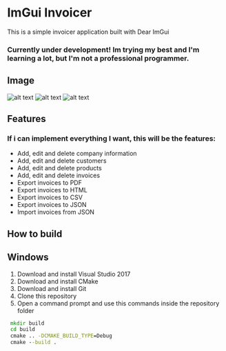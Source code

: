 # ImGui Invoicer

This is a simple invoicer application built with Dear ImGui
### Currently under development! Im trying my best and I'm learning a lot, but I'm not a professional programmer.
## Image

![alt text](https://i.imgur.com/phJInP5.png)
![alt text](https://i.imgur.com/nTKlXSq.png)
![alt text](https://i.imgur.com/xHmVlYV.png)
## Features
### If i can implement everything I want, this will be the features:
- Add, edit and delete company information
- Add, edit and delete customers
- Add, edit and delete products
- Add, edit and delete invoices
- Export invoices to PDF
- Export invoices to HTML
- Export invoices to CSV
- Export invoices to JSON
- Import invoices from JSON

## How to build
## Windows
1. Download and install Visual Studio 2017
2. Download and install CMake
3. Download and install Git
4. Clone this repository
5. Open a command prompt and use this commands inside the repository folder
  ```cmd 
   mkdir build
   cd build
   cmake .. -DCMAKE_BUILD_TYPE=Debug
   cmake --build .
  ```



